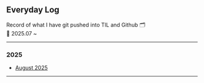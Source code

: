 ## Everyday Log
Record of what I have git pushed into TIL and Github 🗂️   
📅 2025.07 ~ 

---

### 2025

- [August 2025](https://github.com/nancykim99/TIL/blob/2bf439a21990f73ceae2c70fd0fda9f284ead937/everyday_log/2025_august_log.md)

---